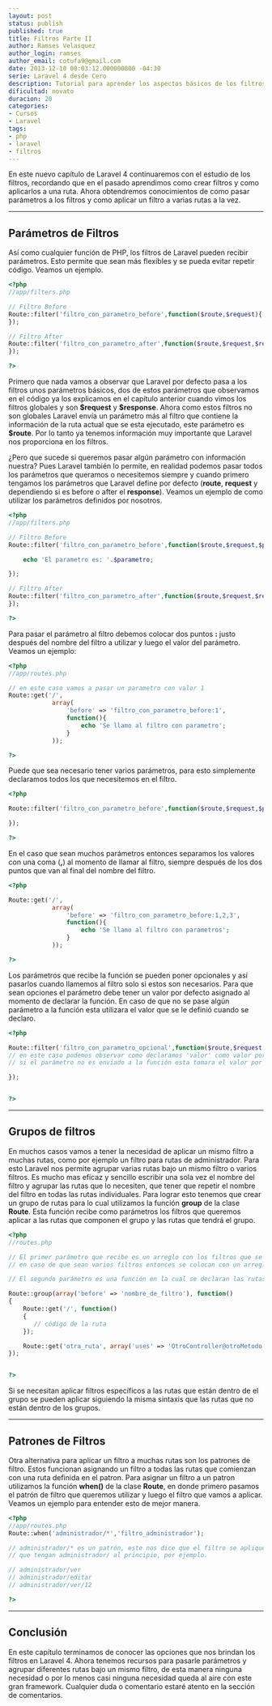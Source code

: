 ```yaml
---
layout: post
status: publish
published: true
title: Filtros Parte II
author: Ramses Velasquez
author_login: ramses
author_email: cotufa9@gmail.com
date: 2013-12-10 00:03:12.000000000 -04:30
serie: Laravel 4 desde Cero
description: Tutorial para aprender los aspectos básicos de los filtros en Laravel 4
dificultad: novato
duracion: 20
categories:
- Cursos
- Laravel
tags:
- php
- laravel
- filtros
---
```

<p>En este nuevo capítulo de Laravel 4 continuaremos con el estudio de los filtros, recordando que en el pasado aprendimos como crear filtros y como aplicarlos a una ruta. Ahora obtendremos conocimientos de como pasar parámetros a los filtros y como aplicar un filtro a varias rutas a la vez.</p>

<hr />

<h2>Parámetros de Filtros</h2>

<p>Así como cualquier función de PHP, los filtros de Laravel pueden recibir parámetros. Esto permite que sean más flexibles y se pueda evitar repetir código. Veamos un ejemplo.</p>

```php 
<?php
//app/filters.php

// Filtro Before
Route::filter('filtro_con_parametro_before',function($route,$request){
});

// Filtro After
Route::filter('filtro_con_parametro_after',function($route,$request,$response){
});

?>
```

<p>Primero que nada vamos a observar que Laravel por defecto pasa a los filtros unos parámetros básicos, dos de estos parámetros que observamos en el código ya los explicamos en el capítulo anterior cuando vimos los filtros globales y son <strong>$request</strong> y <strong>$response</strong>. Ahora como estos filtros no son globales Laravel envía un parámetro más al filtro que contiene la información de la ruta actual que se esta ejecutado, este parámetro es <strong>$route</strong>. Por lo tanto ya tenemos información muy importante que Laravel nos proporciona en los filtros.</p>

<p>¿Pero que sucede si queremos pasar algún parámetro con información nuestra? Pues Laravel también lo permite, en realidad podemos pasar todos los parámetros que queramos o necesitemos siempre y cuando primero tengamos los parámetros que Laravel define por defecto (<strong>route</strong>, <strong>request</strong> y dependiendo si es before o after el <strong>response</strong>). Veamos un ejemplo de como utilizar los parámetros definidos por nosotros.</p>

```php 
<?php
//app/filters.php

// Filtro Before
Route::filter('filtro_con_parametro_before',function($route,$request,$parametro){

    echo 'El parametro es: '.$parametro;

});

// Filtro After
Route::filter('filtro_con_parametro_after',function($route,$request,$response, $parametro){
});

?>
```

<p>Para pasar el parámetro al filtro debemos colocar dos puntos <strong>:</strong> justo después del nombre del filtro a utilizar y luego el valor del parámetro. Veamos un ejemplo:</p>

```php 
<?php
//app/routes.php

// en este caso vamos a pasar un parametro con valor 1
Route::get('/',
            array( 
                'before' => 'filtro_con_parametro_before:1', 
                function(){
                    echo 'Se llamo al filtro con parametro'; 
                }
            ));

?>
```

<p>Puede que sea necesario tener varios parámetros, para esto simplemente declaramos todos los que necesitemos en el filtro.</p>

```php 
<?php

Route::filter('filtro_con_parametro_before',function($route,$request,$parametro1, $parametro2, $parametro3){

});

?>
```



<p>En el caso que sean muchos parámetros entonces separamos los valores con una coma (<strong>,</strong>) al momento de llamar al filtro, siempre después de los dos puntos que van al final del nombre del filtro.</p>

```php 
<?php

Route::get('/',
            array( 
                'before' => 'filtro_con_parametro_before:1,2,3', 
                function(){
                    echo 'Se llamo al filtro con parametros'; 
                }
            ));

?>
```

<p>Los parámetros que recibe la función se pueden poner opcionales y así pasarlos cuando llamemos al filtro solo si estos son necesarios. Para que sean opciones el parámetro debe tener un valor por defecto asignado al momento de declarar la función. En caso de que no se pase algún parámetro a la función esta utilizara el valor que se le definió cuando se declaro.</p>

```php 
<?php

Route::filter('filtro_con_parametro_opcional',function($route,$request,$parametro_obligatorio, $parametro_opcional = 'valor'){
// en este caso podemos observar como declaramos 'valor' como valor por defecto del parámetro
// si el parámetro no es enviado a la función esta tomara el valor por defecto

});


?>
```

<hr />

<h2>Grupos de filtros</h2>

<p>En muchos casos vamos a tener la necesidad de aplicar un mismo filtro a muchas rutas, como por ejemplo un filtro para rutas de administrador. Para esto Laravel nos permite agrupar varias rutas bajo un mismo filtro o varios filtros. Es mucho mas eficaz y sencillo escribir una sola vez el nombre del filtro y agrupar las rutas que lo necesiten, que tener que repetir el nombre del filtro en todas las rutas individuales. Para lograr esto tenemos que crear un grupo de rutas para lo cual utilizamos la función <strong>group</strong> de la clase <strong>Route</strong>. Esta función recibe como parámetros los filtros que queremos aplicar a las rutas que componen el grupo y las rutas que tendrá el grupo.</p>

```php 
<?php
//routes.php

// El primer parámetro que recibe es un arreglo con los filtros que se neceisten 
// en caso de que sean varios filtros entonces se colocan con un arreglo

// El segundo parámetro es una función en la cual se declaran las rutas de la misma manera que se declaran si no estuvieran en un grupo

Route::group(array('before' => 'nombre_de_filtro'), function()
{
    Route::get('/', function()
    {
       // código de la ruta
    });

    Route::get('otra_ruta', array('uses' => 'OtroController@otroMetodo'));
});


?>
```

<p>Si se necesitan aplicar filtros específicos a las rutas que están dentro de el grupo se pueden aplicar siguiendo la misma sintaxis que las rutas que no están dentro de los grupos.</p>

<hr />

<h2>Patrones de Filtros</h2>

<p>Otra alternativa para aplicar un filtro a muchas rutas son los patrones de filtro. Estos funcionan asignando un filtro a todas las rutas que comienzan con una ruta definida en el patron. Para asignar un filtro a un patron utilizamos la función <strong>when()</strong> de la clase <strong>Route</strong>, en donde primero pasamos el patrón de filtro que queremos utilizar y luego el filtro que vamos a aplicar. Veamos un ejemplo para entender esto de mejor manera.</p>

```php 
<?php
//app/routes.php
Route::when('administrador/*','filtro_administrador');

// administrador/* es un patrón, este nos dice que el filtro se aplique a todas las rutas 
// que tengan administrador/ al principio, por ejemplo. 

// administrador/ver
// administrador/editar
// administrador/ver/12

?>
```

<hr />

<h2>Conclusión</h2>

<p>En este capítulo terminamos de conocer las opciones que nos brindan los filtros en Laravel 4. Ahora tenemos recursos para pasarle parámetros y agrupar diferentes rutas bajo un mismo filtro, de esta manera ninguna necesidad o por lo menos casi ninguna necesidad queda al aire con este gran framework. Cualquier duda o comentario estaré atento en la sección de comentarios.</p>
